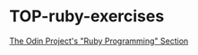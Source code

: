 # TOP-ruby-exercises
[The Odin Project's "Ruby Programming" Section](git@github.com:kimvitug05/TOP-ruby-exercises.git)
